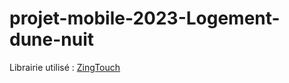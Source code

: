 # projet-mobile-2023-Logement-dune-nuit

Librairie utilisé : [ZingTouch](https://zingchart.github.io/zingtouch/)
